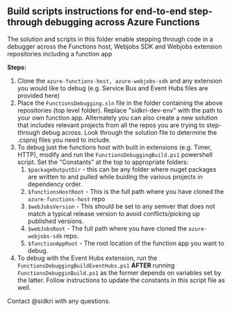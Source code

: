 ## Build scripts instructions for end-to-end step-through debugging across Azure Functions

The solution and scripts in this folder enable stepping through code in a debugger across the Functions host, Webjobs SDK and Webjobs extension repositories including a function app

**Steps:**

1. Clone the `azure-functions-host, azure-webjobs-sdk` and any extension you would like to debug (e.g. Service Bus and Event Hubs files are provided here)
1. Place the `FunctionsDebugging.sln` file in the folder containing the above repositories (top level folder).  Replace "sidkri-dev-env" with the path to your own function app.  Alternately you can also create a new solution that includes relevant projects from all the repos you are trying to step-through debug across.  Look through the solution file to determine the .csproj files you need to include.
1. To debug just the functions host with built in extensions (e.g. Timer, HTTP), modify and run the `FunctionsDebuggingBuild.ps1` powershell script.  Set the "Constants" at the top to appropriate folders:
    1. `$packageOutputDir` - this can be any folder where nuget packages are written to and pulled while buiding the various projects in dependency order.
    1. `$functionsHostRoot` - This is the full path where you have cloned the `azure-functions-host` repo
    1. `$webJobsVersion` - This should be set to any semver that does not match a typical release version to avoid conflicts/picking up published versions.
    1. `$webJobsRoot` - The full path where you have cloned the `azure-webjobs-sdk` repo.
    1. `$functionAppRoot` - The root location of the function app you want to debug.
1. To debug with the Event Hubs extension, run the `FunctionsDebuggingBuildEventHubs.ps1` **AFTER** running `FunctionsDebugginBuild.ps1` as the former depends on variables set by the latter.  Follow instructions to update the constants in this script file as well.

Contact @sidkri with any questions.
